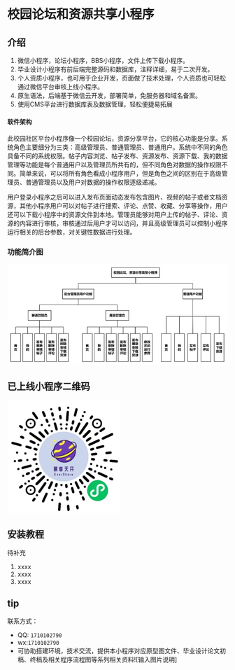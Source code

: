 # 校园论坛和资源共享小程序

## 介绍
1. 微信小程序，论坛小程序，BBS小程序，文件上传下载小程序。
2. 毕业设计小程序有前后端完整源码和数据库，注释详细，易于二次开发。
3. 个人资质小程序，也可用于企业开发，页面做了技术处理，个人资质也可轻松通过微信平台审核上线小程序。
4. 原生语法，后端基于微信云开发，部署简单，免服务器和域名备案。
5. 使用CMS平台进行数据库表及数据管理，轻松便捷易拓展

#### 软件架构
此校园社区平台小程序像一个校园论坛，资源分享平台，它的核心功能是分享。系统角色主要细分为三类：高级管理员、普通管理员、普通用户。系统中不同的角色具备不同的系统权限。帖子内容浏览、帖子发布、资源发布、资源下载、我的数据管理等功能是每个普通用户以及管理员所共有的，但不同角色对数据的操作权限不同。简单来说，可以将所有角色看成小程序用户，但是角色之间的区别在于高级管理员、普通管理员以及用户对数据的操作权限逐级递减。

用户登录小程序之后可以进入发布页面动态发布包含图片、视频的帖子或者文档资源，其他小程序用户可以对帖子进行搜索、评论、点赞、收藏、分享等操作，用户还可以下载小程序中的资源文件到本地。管理员能够对用户上传的帖子、评论、资源的内容进行审核，审核通过后用户才可以访问，并且高级管理员可以控制小程序运行相关的后台参数，对关键性数据进行处理。

### 功能简介图

![输入图片说明](uploadReadmeImage/202206020114253.gif)


## 已上线小程序二维码
![输入图片说明](uploadReadmeImage/gh_39da1a50363a_258.jpg)

## 安装教程
待补充
1.  xxxx
2.  xxxx
3.  xxxx

## tip
联系方式：
*   QQ: `1710102790`
*   wx:`1710102790`
*   可协助搭建环境，技术交流，提供本小程序对应原型图文件、毕业设计论文初稿、终稿及相关程序流程图等系列相关资料![输入图片说明]